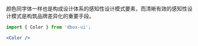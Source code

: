 
颜色同字体一样也是构成设计体系的感知性设计模式要素，而清晰有效的感知性设计模式是构筑品牌差异化的重要手段。

```jsx noeditor
import { Color } from 'dbox-ui';

<Color />
```





